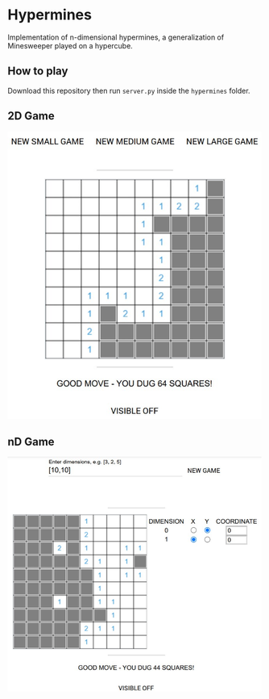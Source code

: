 # Hypermines
Implementation of n-dimensional hypermines, a generalization of Minesweeper played on a hypercube.

## How to play
Download this repository then run `server.py` inside the `hypermines` folder.

## 2D Game
![2D Game](/images/mines-2d.jpg)

## nD Game
![nD Game](/images/mines-nd.jpg)
